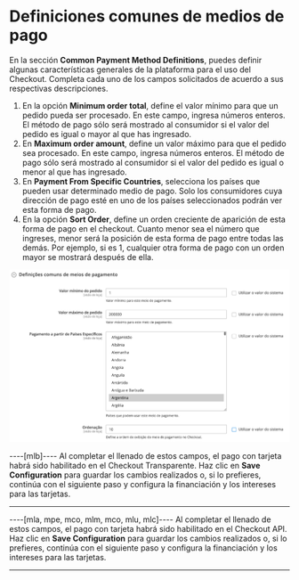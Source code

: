 # Definiciones comunes de medios de pago

En la sección **Common Payment Method Definitions**, puedes definir algunas características generales de la plataforma para el uso del Checkout. Completa cada uno de los campos solicitados de acuerdo a sus respectivas descripciones.

1. En la opción **Minimum order total**, define el valor mínimo para que un pedido pueda ser procesado. En este campo, ingresa números enteros. El método de pago sólo será mostrado al consumidor si el valor del pedido es igual o mayor al que has ingresado.
2. En **Maximum order amount**, define un valor máximo para que el pedido sea procesado. En este campo, ingresa números enteros. El método de pago sólo será mostrado al consumidor si el valor del pedido es igual o menor al que has ingresado.
3. En **Payment From Specific Countries**, selecciona los países que pueden usar determinado medio de pago. Solo los consumidores cuya dirección de pago esté en uno de los países seleccionados podrán ver esta forma de pago.
4. En la opción **Sort Order**, define un orden creciente de aparición de esta forma de pago en el checkout. Cuanto menor sea el número que ingreses, menor será la posición de esta forma de pago entre todas las demás. Por ejemplo, si es 1, cualquier otra forma de pago con un orden mayor se mostrará después de ella.

![Commom definitions](/images/magento-two/definicoes_comuns.png)

----[mlb]----
Al completar el llenado de estos campos, el pago con tarjeta habrá sido habilitado en el Checkout Transparente. Haz clic en **Save Configuration** para guardar los cambios realizados o, si lo prefieres, continúa con el siguiente paso y configura la financiación y los intereses para las tarjetas.

------------
----[mla, mpe, mco, mlm, mco, mlu, mlc]----
Al completar el llenado de estos campos, el pago con tarjeta habrá sido habilitado en el Checkout API. Haz clic en **Save Configuration** para guardar los cambios realizados o, si lo prefieres, continúa con el siguiente paso y configura la financiación y los intereses para las tarjetas.

------------